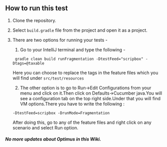 ## How to run this test
1. Clone the repository.
2. Select `build.gradle` file from the project and open it as a project.
3. There are two options for running your tests -
   1.  Go to your IntelliJ terminal and type the following -

     ` gradle clean build runFragmentation -DtestFeed="scripbox" -Dtags=@taxable`

    Here you can choose to replace the tags in the feature
    files which you will find under `src/test/resources`

   2.  The other option is to go to Run->Edit Configurations from your menu and
     click on it.Then click on Defaults->Cucumber java.You will see a configuration
     tab on the top right side.Under that you will find VM options.There you have
     to write the following :

     `-DtestFeed=scripbox -DrunMode=Fragmentation`

     After doing this, go to any of the feature files and right click on any
     scenario and select Run option.

#####  No more updates about Optimus in this Wiki.
